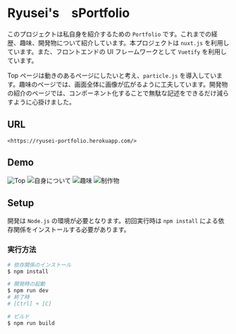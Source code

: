# Ryusei's　sPortfolio

このプロジェクトは私自身を紹介するための `Portfolio` です。これまでの経歴、趣味、開発物について紹介しています。本プロジェクトは `nuxt.js` を利用しています。また、フロントエンドの UI フレームワークとして `Vuetify` を利用しています。

Top ページは動きのあるページにしたいと考え、`particle.js` を導入しています。趣味のページでは、画面全体に画像が広がるように工夫しています。開発物の紹介のページでは、コンポーネント化することで無駄な記述をできるだけ減らすように心掛けました。

## URL
`<https://ryusei-portfolio.herokuapp.com/>`

## Demo
![Top](https://github.com/ryusei-tsune/README-Images/blob/main/Portfolio-index.jpg)
![自身について](https://github.com/ryusei-tsune/README-Images/blob/main/Portfolio-about.jpg)
![趣味](https://github.com/ryusei-tsune/README-Images/blob/main/Portfolio-hobby.jpg)
![制作物](https://github.com/ryusei-tsune/README-Images/blob/main/Portfolio-works.jpg)

## Setup
開発は `Node.js` の環境が必要となります。初回実行時は `npm install` による依存関係をインストールする必要があります。
### 実行方法
```bash
# 依存関係のインストール
$ npm install

# 開発時の起動
$ npm run dev
# 終了時
# [Ctrl] + [C]

# ビルド
$ npm run build
```
